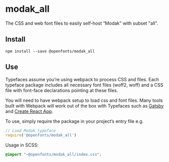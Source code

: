 
# modak_all

The CSS and web font files to easily self-host “Modak” with subset "all".

## Install

`npm install --save @openfonts/modak_all`

## Use

Typefaces assume you’re using webpack to process CSS and files. Each typeface
package includes all necessary font files (woff2, woff) and a CSS file with
font-face declarations pointing at these files.

You will need to have webpack setup to load css and font files. Many tools built
with Webpack will work out of the box with Typefaces such as [Gatsby](https://github.com/gatsbyjs/gatsby)
and [Create React App](https://github.com/facebookincubator/create-react-app).

To use, simply require the package in your project’s entry file e.g.

```javascript
// Load Modak typeface
require('@openfonts/modak_all')
```

Usage in SCSS:
```scss
@import "~@openfonts/modak_all/index.css";
```
